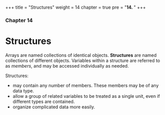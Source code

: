 +++
title = "Structures"
weight = 14
chapter = true
pre = "<b>14. </b>"
+++

### Chapter 14

# Structures

Arrays are named collections of identical objects. **Structures** are named collections of different objects. Variables within a structure are referred to as *members*, and may be accessed individually as needed.

Structures:

- may contain any number of members. These members may be of any data type.
- allow a group of related variables to be treated as a single unit, even if different types are contained.
- organize complicated data more easily.